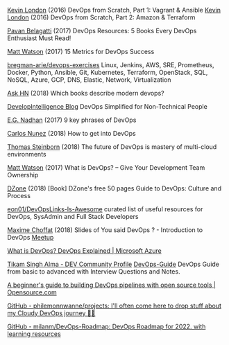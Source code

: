 
[Kevin London](https://www.kevinlondon.com/2016/09/19/devops-from-scratch-pt-1.html)
(2016) DevOps from Scratch, Part 1: Vagrant & Ansible
[Kevin London](https://www.kevinlondon.com/2016/09/20/devops-from-scratch-pt-2.html)
(2016) DevOps from Scratch, Part 2: Amazon & Terraform

[Pavan Belagatti](http://blog.shippable.com/devops-resources-top-5-devops-books-every-devops-enthusiast-must-read)
(2017) DevOps Resources: 5 Books Every DevOps Enthusiast Must Read!

[Matt Watson](https://stackify.com/15-metrics-for-devops-success/)
(2017) 15 Metrics for DevOps Success

[bregman-arie/devops-exercises](https://github.com/bregman-arie/devops-exercises)
Linux, Jenkins, AWS, SRE, Prometheus, Docker, Python, Ansible, Git, Kubernetes, Terraform, OpenStack, SQL, NoSQL, Azure, GCP, DNS, Elastic, Network, Virtualization

[Ask HN](https://news.ycombinator.com/item?id=16357368)
(2018) Which books describe modern devops?

[DevelopIntelligence Blog](http://www.developintelligence.com/blog/devops-for-non-technical-people/)
DevOps Simplified for Non-Technical People

[E.G. Nadhan](https://enterprisersproject.com/article/2017/5/9-key-phrases-devops)
(2017) 9 key phrases of DevOps

[Carlos Nunez](https://opensource.com/article/18/1/getting-devops)
(2018) How to get into DevOps

[Thomas Steinborn](https://opensource.com/article/18/1/future-devops)
(2018) The future of DevOps is mastery of multi-cloud environments

[Matt Watson](https://stackify.com/what-is-devops/)
(2017) What is DevOps? – Give Your Development Team Ownership

[DZone](https://dzone.com/guides/devops-culture-and-process)
(2018) [Book] DZone's free 50 pages Guide to DevOps: Culture and Process

[eon01/DevOpsLinks-Is-Awesome](https://github.com/eon01/DevOpsLinks-Is-Awesome)
curated list of useful resources for DevOps, SysAdmin and Full Stack Developers

[Maxime Choffat](https://mrrandol.github.io/devops_meetup_slides/index.html#/cover)
(2018) Slides of You said DevOps ? - Introduction to DevOps
[Meetup](https://www.meetup.com/fr-FR/Brussels-WeCraft-DevOps/events/246397252/)

[What is DevOps? DevOps Explained | Microsoft Azure](https://azure.microsoft.com/en-us/resources/cloud-computing-dictionary/what-is-devops#devops-overview)

[Tikam Singh Alma - DEV Community Profile](https://dev.to/tikam02)
[DevOps-Guide](https://github.com/Tikam02/DevOps-Guide)
DevOps Guide from basic to advanced with Interview Questions and Notes.

[A beginner's guide to building DevOps pipelines with open source tools | Opensource.com](https://opensource.com/article/19/4/devops-pipeline)

[GitHub - philemonnwanne/projects: I'll often come here to drop stuff about my Cloudy DevOps journey ✍🏾](https://github.com/philemonnwanne/projects)

[GitHub - milanm/DevOps-Roadmap: DevOps Roadmap for 2022. with learning resources](https://github.com/milanm/DevOps-Roadmap)
